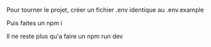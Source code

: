 Pour tourner le projet, créer un fichier .env identique au .env.example

Puis faites un npm i

Il ne reste plus qu'a faire un npm run dev
